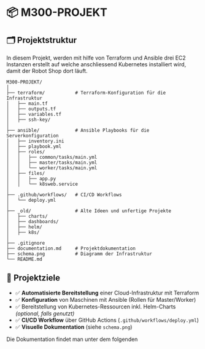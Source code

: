 # 📦 M300-PROJEKT
## 🗂️ Projektstruktur
In diesem Projekt, werden mit hilfe von Terraform und Ansible drei EC2 Instanzen erstellt auf welche anschliessend Kubernetes installiert wird, damit der Robot Shop dort läuft.
```plaintext
M300-PROJEKT/
│
├── terraform/           # Terraform-Konfiguration für die Infrastruktur
│   ├── main.tf
│   ├── outputs.tf
│   ├── variables.tf
│   ├── ssh-key/
│
├── ansible/             # Ansible Playbooks für die Serverkonfiguration
│   ├── inventory.ini
│   ├── playbook.yml
│   ├── roles/
│   │   ├── common/tasks/main.yml
│   │   ├── master/tasks/main.yml
│   │   └── worker/tasks/main.yml
│   ├── files/
│   │   ├── app.py
│   │   └── k8sweb.service
│
├── .github/workflows/   # CI/CD Workflows
│   └── deploy.yml
│
├── _old/                # Alte Ideen und unfertige Projekte
│   ├── charts/
│   ├── dashboards/
│   ├── helm/
│   ├── k8s/
│
├── .gitignore
├── documentation.md     # Projektdokumentation
├── schema.png           # Diagramm der Infrastruktur
└── README.md
```

## 🚀 Projektziele

- ✅ **Automatisierte Bereitstellung** einer Cloud-Infrastruktur mit Terraform  
- ✅ **Konfiguration** von Maschinen mit Ansible (Rollen für Master/Worker)  
- ✅ Bereitstellung von Kubernetes-Ressourcen inkl. Helm-Charts *(optional, falls genutzt)*  
- ✅ **CI/CD Workflow** über GitHub Actions (`.github/workflows/deploy.yml`)  
- ✅ **Visuelle Dokumentation** (siehe `schema.png`)  
  
Die Dokumentation findet man unter dem folgenden 